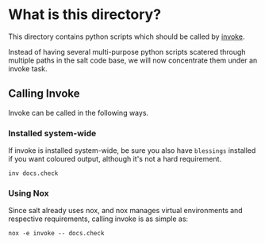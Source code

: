 # What is this directory?

This directory contains python scripts which should be called by [invoke](https://pypi.org/project/invoke).

Instead of having several multi-purpose python scripts scatered through multiple paths in the salt code base,
we will now concentrate them under an invoke task.

## Calling Invoke

Invoke can be called in the following ways.

### Installed system-wide

If invoke is installed system-wide, be sure you also have `blessings` installed if you want coloured output, although
it's not a hard requirement.

```
inv docs.check
```

### Using Nox

Since salt already uses nox, and nox manages virtual environments and respective requirements, calling invoke is as
simple as:

```
nox -e invoke -- docs.check
```
